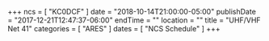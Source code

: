 +++
ncs = [ "KC0DCF" ]
date = "2018-10-14T21:00:00-05:00"
publishDate = "2017-12-21T12:47:37-06:00"
endTime = ""
location = ""
title = "UHF/VHF Net 41"
categories = [ "ARES" ]
dates = [ "NCS Schedule" ]
+++
